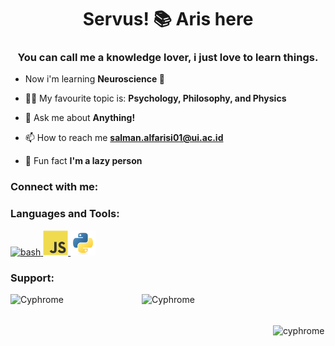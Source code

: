 <h1 align="center">Servus! 📚 Aris here</h1>
<h3 align="center">You can call me a knowledge lover, i just love to learn things.</h3>

- Now i'm learning **Neuroscience 🦠**

- 🧑‍🏫 My favourite topic is: **Psychology, Philosophy, and Physics**

- 💬 Ask me about **Anything!**

- 📫 How to reach me **salman.alfarisi01@ui.ac.id**

- 🤧 Fun fact **I'm a lazy person**

<h3 align="left">Connect with me:</h3>
<p align="left">
</p>

<h3 align="left">Languages and Tools:</h3>
<p align="left"> <a href="https://www.gnu.org/software/bash/" target="_blank" rel="noreferrer"> <img src="https://www.vectorlogo.zone/logos/gnu_bash/gnu_bash-icon.svg" alt="bash" width="40" height="40"/> </a> <a href="https://developer.mozilla.org/en-US/docs/Web/JavaScript" target="_blank" rel="noreferrer"> <img src="https://raw.githubusercontent.com/devicons/devicon/master/icons/javascript/javascript-original.svg" alt="javascript" width="40" height="40"/> </a> <a href="https://www.python.org" target="_blank" rel="noreferrer"> <img src="https://raw.githubusercontent.com/devicons/devicon/master/icons/python/python-original.svg" alt="python" width="40" height="40"/> </a> </p>

<h3 align="left">Support:</h3>
<p><a href="https://www.buymeacoffee.com/Cyphrome"> <img align="left" src="https://cdn.buymeacoffee.com/buttons/v2/default-yellow.png" height="50" width="210" alt="Cyphrome" /></a><a href="https://ko-fi.com/Cyphrome"> <img align="left" src="https://cdn.ko-fi.com/cdn/kofi3.png?v=3" height="50" width="210" alt="Cyphrome" /></a></p><br><br>

<p><img align="center" src="https://github-readme-stats.vercel.app/api/top-langs?username=cyphrome&show_icons=true&locale=en&layout=compact" alt="cyphrome" /></p>
